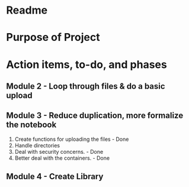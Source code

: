 # Readme

# Purpose of Project

# Action items, to-do, and phases

## Module 2 - Loop through files & do a basic upload

## Module 3 - Reduce duplication, more formalize the notebook

1. Create functions for uploading the files - Done
2. Handle directories
3. Deal with security concerns.  - Done
4. Better deal with the containers.  - Done

## Module 4 - Create Library
